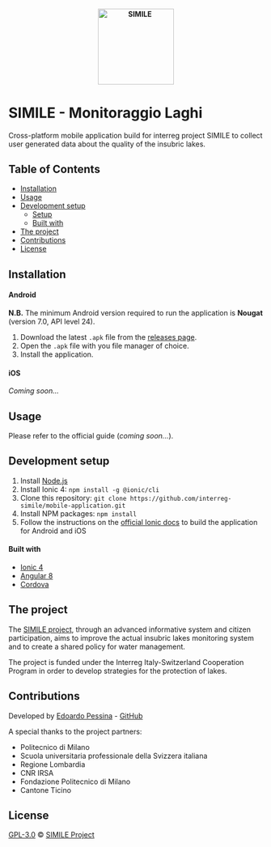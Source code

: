 <h4 align="center">
<img src="https://raw.githubusercontent.com/interreg-simile/mobile-application/master/docs/media/logo.png" width="150" alt="SIMILE">
</h4>

# SIMILE - Monitoraggio Laghi

Cross-platform mobile application build for interreg project SIMILE to collect user generated
data about the quality of the insubric lakes.


## Table of Contents

- [Installation](#installation)
- [Usage](#usage)
- [Development setup](#development-setup)
    - [Setup](#setup)
    - [Built with](#built-with)
- [The project](#the-project)
- [Contributions](#contributions)
- [License](#license)


## Installation

#### Android 

**N.B.** The minimum Android version required to run the application is **Nougat** (version 7.0, API
level 24).

1. Download the latest ```.apk``` file from the [releases page](https://github.com/interreg-simile/mobile-application/releases).
2. Open the ```.apk``` file with you file manager of choice.
3. Install the application.

#### iOS

*Coming soon...*


## Usage

Please refer to the official guide (*coming soon...*).


## Development setup

1. Install [Node.js](https://nodejs.org/it/download/)
1. Install Ionic 4: ```npm install -g @ionic/cli```
1. Clone this repository: ```git clone https://github.com/interreg-simile/mobile-application.git``` 
1. Install NPM packages: ```npm install```
1. Follow the instructions on the [official Ionic docs](https://ionicframework.com/docs/) to build the application for Android and iOS

#### Built with

- [Ionic 4](https://ionicframework.com/)
- [Angular 8](https://angular.io/)
- [Cordova](https://cordova.apache.org/)

## The project

The [SIMILE project](https://progetti.interreg-italiasvizzera.eu/it/b/78/sistemainformativoperilmonitoraggiointegratodeilaghiinsubriciedeiloroe), 
through an advanced informative system and citizen participation, aims to improve the actual insubric lakes monitoring
system and to create a shared policy for water management. 

The project is funded under the Interreg Italy-Switzerland Cooperation Program in order to develop strategies for the
protection of lakes.


## Contributions

Developed by [Edoardo Pessina](mailto:edoardopessina@yahoo.it) - [GitHub](https://github.com/epessina)

A special thanks to the project partners:

- Politecnico di Milano
- Scuola universitaria professionale della Svizzera italiana
- Regione Lombardia
- CNR IRSA
- Fondazione Politecnico di Milano
- Cantone Ticino


## License

[GPL-3.0](https://choosealicense.com/licenses/gpl-3.0) © [SIMILE Project](mailto:interreg-simile@polimi.it)
